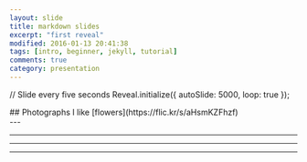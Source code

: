```yaml
---
layout: slide
title: markdown slides
excerpt: "first reveal"
modified: 2016-01-13 20:41:38
tags: [intro, beginner, jekyll, tutorial]
comments: true
category: presentation
---
```

// Slide every five seconds
Reveal.initialize({
  autoSlide: 5000,
  loop: true
});
<section>
## Photographs
    I like [flowers](https://flic.kr/s/aHsmKZFhzf)
</section>
---
<section
## Rose
  <img data-src="https://live.staticflickr.com/65535/49705644698_b047084b4f_b.jpg">
</section>

---
<section
## Purple
  <img data-src="https://live.staticflickr.com/3859/14422655820_79f3f610e2_b.jpg">
</section>

---
<section
## Pink
  <img data-src="https://live.staticflickr.com/65535/50172192597_79773567d1_b.jpg">
</section>

---
